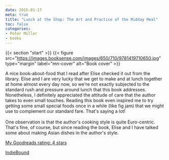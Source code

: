 ```yaml
---
date: 2015-01-17
meta: true
title: "Lunch at the Shop: The Art and Practice of the Midday Meal"
toc: false
categories:
- Peter Miller
- books
---
```


{{< section "start" >}}
{{< figure src="https://images.booksense.com/images/650/710/9781419710650.jpg" type="margin" label="mn-cover" alt="Book cover" >}}

A nice book-about-food that I read after Elise checked it out from the library. Elise and I are very lucky that we get to make and at lunch together at home almost every day now, so we're not exactly subjected to the standard rush and pressure around lunch that this book addresses. Nonetheless, I definitely appreciated the attitude of care that the author takes to even small touches. Reading this book even inspired me to try getting some small special foods once in a while (like fig jam) that we might use to complement our standard fare. That's saying a lot! <br /><br />One observation is that the author's cooking style is quite Euro-centric. That's fine, of course, but since reading the book, Elise and I have talked some about making Asian dishes in the author's style.

[My Goodreads rating: 4 stars](https://www.goodreads.com/review/show/1174056326)  

[IndieBound](https://www.indiebound.org/book/9781419710650)
